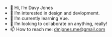 - 👋 Hi, I’m Davy Jones
- 👀 I’m interested in design and devlopmemt.
- 🌱 I’m currently learning Vue.
- 💞️ I’m looking to collaborate on anything, really!
- 📫 How to reach me: dmjones.me@gmail.com

<!---
davyjonesdesign/davyjonesdesign is a ✨ special ✨ repository because its `README.md` (this file) appears on your GitHub profile.
You can click the Preview link to take a look at your changes.
--->
